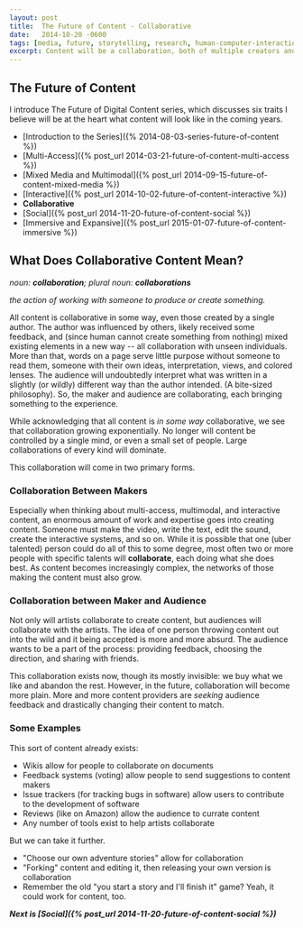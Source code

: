 ```yaml
---
layout: post
title:  The Future of Content - Collaborative
date:   2014-10-20 -0600
tags: [media, future, storytelling, research, human-computer-interaction, collaboration]
excerpt: Content will be a collaboration, both of multiple creators and of the creators with the audience.
---
```


## The Future of Content
I introduce The Future of Digital Content series, which discusses six traits I believe will be at the heart what content will look like in the coming years.
- [Introduction to the Series]({% 2014-08-03-series-future-of-content %})
- [Multi-Access]({% post_url 2014-03-21-future-of-content-multi-access %})
- [Mixed Media and Multimodal]({% post_url 2014-09-15-future-of-content-mixed-media %})
- [Interactive]({% post_url 2014-10-02-future-of-content-interactive %})
- **Collaborative**
- [Social]({% post_url 2014-11-20-future-of-content-social %})
- [Immersive and Expansive]({% post_url 2015-01-07-future-of-content-immersive %})

## What Does Collaborative Content Mean?
_noun: **collaboration**; plural noun: **collaborations**_

_the action of working with someone to produce or create something._
        
All content is collaborative in some way, even those created by a single author. The author was influenced by others, likely received some feedback, and (since human cannot create something from nothing) mixed existing elements in a new way -- all collaboration with unseen individuals. More than that, words on a page serve little purpose without someone to read them, someone with their own ideas, interpretation, views, and colored lenses. The audience will undoubtedly interpret what was written in a slightly (or wildly) different way than the author intended. (A bite-sized philosophy). So, the maker and audience are collaborating, each bringing something to the experience.

While acknowledging that all content is _in some way_ collaborative, we see that collaboration growing exponentially. No longer will content be controlled by a single mind, or even a small set of people. Large collaborations of every kind will dominate.

This collaboration will come in two primary forms.

### Collaboration Between Makers
Especially when thinking about multi-access, multimodal, and interactive content, an enormous amount of work and expertise goes into creating content. Someone must make the video, write the text, edit the sound, create the interactive systems, and so on. While it is possible that one (uber talented) person could do all of this to some degree, most often two or more people with specific talents will **collaborate**, each doing what she does best. As content becomes increasingly complex, the networks of those making the content must also grow.

### Collaboration between Maker and Audience
Not only will artists collaborate to create content, but audiences will collaborate with the artists. The idea of one person throwing content out into the wild and it being accepted is more and more absurd. The audience wants to be a part of the process: providing feedback, choosing the direction, and sharing with friends.

This collaboration exists now, though its mostly invisible: we buy what we like and abandon the rest. However, in the future, collaboration will become more plain. More and more content providers are _seeking_ audience feedback and drastically changing their content to match.

### Some Examples
This sort of content already exists:
-   Wikis allow for people to collaborate on documents
-   Feedback systems (voting) allow people to send suggestions to content makers
-   Issue trackers (for tracking bugs in software) allow users to contribute to the development of software
-   Reviews (like on Amazon) allow the audience to currate content
-   Any number of tools exist to help artists collaborate

But we can take it further.
-   "Choose our own adventure stories" allow for collaboration
-   "Forking" content and editing it, then releasing your own version is collaboration
-   Remember the old "you start a story and I'll finish it" game? Yeah, it could work for content, too.

_**Next is [Social]({% post_url 2014-11-20-future-of-content-social %})**_
